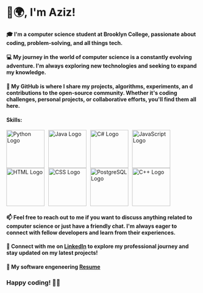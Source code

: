 # 👋🌍,  I'm Aziz!   
      
#### 🎓 I'm a computer science student at Brooklyn College, passionate about coding, problem-solving, and all things tech. 

#### 💻 My journey in the world of computer science is a constantly evolving adventure. I'm always exploring new technologies and seeking to expand my knowledge.
  
#### 🌟 My GitHub is where I share my projects, algorithms, experiments, an d contributions to the open-source community. Whether it's coding challenges, personal projects, or collaborative efforts, you'll find them all here.

#### Skills:
<div style="display: flex; flex-wrap: wrap;">
    <img src="https://github.com/bablubambal/All_logo_and_pictures/blob/main/programming%20languages/python.svg" alt="Python Logo" width="100" height="100" style="margin-right: 10px;">
    <img src="https://github.com/bablubambal/All_logo_and_pictures/blob/main/programming%20languages/java.svg" alt="Java Logo" width="100" height="100" style="margin-right: 10px;">
    <img src="https://github.com/bablubambal/All_logo_and_pictures/blob/main/programming%20languages/c%23.svg" alt="C# Logo" width="100" height="100" style="margin-right: 10px;">
    <img src="https://github.com/bablubambal/All_logo_and_pictures/blob/main/programming%20languages/javascript.svg" alt="JavaScript Logo" width="100" height="100" style="margin-right: 10px;">
    <img src="https://github.com/bablubambal/All_logo_and_pictures/blob/main/others/html.svg" alt="HTML Logo" width="100" height="100" style="margin-right: 10px;">
    <img src="https://github.com/bablubambal/All_logo_and_pictures/blob/main/others/css.svg" alt="CSS Logo" width="100" height="100" style="margin-right: 10px;">
    <img src="https://github.com/bablubambal/All_logo_and_pictures/blob/main/databases/postgresql.svg" alt="PostgreSQL Logo" width="100" height="100" style="margin-right: 10px;">
<!--     <img src="https://github.com/bablubambal/All_logo_and_pictures/blob/main/databases/mysql.svg" alt="MySQL Logo" width="100" height="100" style="margin-right: 10px;"> -->
    <img src="https://github.com/bablubambal/All_logo_and_pictures/blob/main/programming%20languages/c%2B%2B.svg" alt="C++ Logo" width="100" height="100" style="margin-right: 10px;">
<!--     <img src="https://upload.wikimedia.org/wikipedia/commons/1/1b/R_logo.svg" alt="R Logo" width="100" height="100" style="margin-right: 10px;">
    <img src="https://github.com/bablubambal/All_logo_and_pictures/blob/main/programming%20languages/bash.svg" alt="Bash Logo" width="100" height="100" style="margin-right: 10px;">
    <img src="https://1000logos.net/wp-content/uploads/2021/04/MATLAB-logo.png" alt="MATLAB Logo" width="100" height="100" style="margin-right: 10px;"> -->
</div>


#### 📫 Feel free to reach out to me if you want to discuss anything related to computer science or just have a friendly chat. I'm always eager to connect with fellow developers and learn from their experiences.

#### 🔗 Connect with me on [LinkedIn](https://www.linkedin.com/in/aziz-abdusamiev/) to explore my professional journey and stay updated on my latest projects!
#### 📝 My software engeneering [Resume](https://github.com/a-ziz-7/resume/blob/main/Aziz_Abdusamiev_Resume.pdf)
### Happy coding! 👨‍💻
